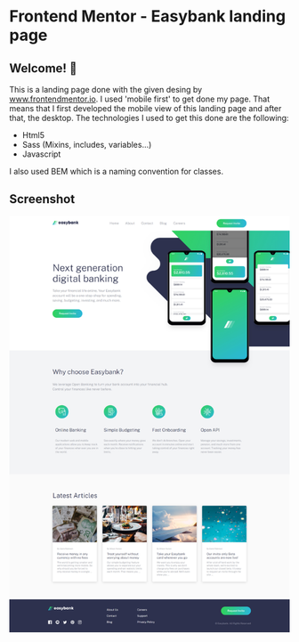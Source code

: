 # Frontend Mentor - Easybank landing page

## Welcome! 👋

This is a landing page done with the given desing by www.frontendmentor.io. I used 'mobile first' to get done my page. That means that I first developed the mobile view of this landing page and after that, the desktop.  The technologies I used to get this done are the following:

- Html5
- Sass (Mixins, includes, variables...)
- Javascript

I also used BEM which is a naming convention for classes.

## Screenshot

<img src="images/screenshot.jpg">
